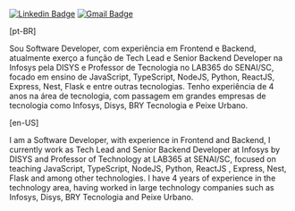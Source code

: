 [![Linkedin Badge](https://img.shields.io/static/v1?label=&message=Pedro%20Henrique%20B.%20da%20Silva&color=blue&logo=Linkedin&logoColor=white&link=https://www.linkedin.com/in/pedro-h-b-da-silva/)](https://www.linkedin.com/in/pedro-h-b-da-silva/) 
[![Gmail Badge](https://img.shields.io/static/v1?label=&message=contato@pedrohbs.com&color=red&logo=Gmail&logoColor=white&link=mailto:contato@pedrohbs.com)](mailto:contato@pedrohbs.com)

[pt-BR]

Sou Software Developer, com experiência em Frontend e Backend, atualmente exerço a função de Tech Lead e Senior Backend Developer na Infosys pela DISYS e Professor de Tecnologia no LAB365 do SENAI/SC, focado em ensino de JavaScript, TypeScript, NodeJS, Python, ReactJS, Express, Nest, Flask e entre outras tecnologias. Tenho experiência de 4 anos na área de tecnologia, com passagem em grandes empresas de tecnologia como Infosys, Disys, BRY Tecnologia e Peixe Urbano. 

[en-US]

I am a Software Developer, with experience in Frontend and Backend, I currently work as Tech Lead and Senior Backend Developer at Infosys by DISYS and Professor of Technology at LAB365 at SENAI/SC, focused on teaching JavaScript, TypeScript, NodeJS, Python, ReactJS , Express, Nest, Flask and among other technologies. I have 4 years of experience in the technology area, having worked in large technology companies such as Infosys, Disys, BRY Tecnologia and Peixe Urbano.
